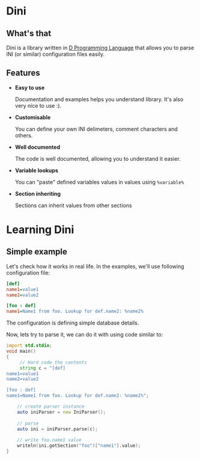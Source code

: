 # Dini

## What's that

Dini is a library written in [D Programming Language](http://www.d-programming-language.org/)
that allows you to parse INI (or similar) configuration files easily.

## Features

 - __Easy to use__
     
     Documentation and examples helps you understand library. It's also very nice to use :).

 - __Customisable__
     
     You can define your own INI delimeters, comment characters and others.
    
 - __Well documented__
     
     The code is well documented, allowing you to understand it easier.
 
 - __Variable lookups__
     
    You can "paste" defined variables values in values using `%variable%`
 
 - __Section inheriting__   
    
    Sections can inherit values from other sections


# Learning Dini
## Simple example

Let's check how it works in real life. In the examples, we'll use following configuration file:

```ini
[def]
name1=value1
name2=value2

[foo : def]
name1=Name1 from foo. Lookup for def.name2: %name2%
```

The configuration is defining simple database details.

Now, lets try to parse it, we can do it with using code similar to:

```D
import std.stdio;
void main()
{
     // Hard code the contents
     string c = "[def]
name1=value1
name2=value2

[foo : def]
name1=Name1 from foo. Lookup for def.name2: %name2%";

    // create parser instance
    auto iniParser = new IniParser();
    
    // parse
    auto ini = iniParser.parse(c);
    
    // write foo.name1 value
    writeln(ini.getSection("foo")["name1"].value);
}
```

